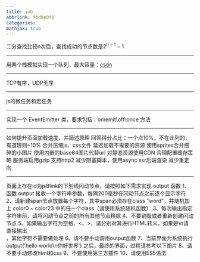 ```yaml
---
title: job
abbrlink: fbd8e0f8
categories:
mathjax: true
---
```


二分查找比较n次后，查找成功的节点数是$2^{n-1}-1$

---
用两个栈模拟实现一个队列，最大容量：[csdn](https://blog.csdn.net/qq_42194192/article/details/82723949)

---
TCP有序，UDP无序

---
js的微任务和宏任务

---
实现一个 EventEmitter 类，要求包括：on\emit\off\once 方法

---
如何提升页面加载速度，并简述原理
回答得分占比：一个点10%，不在此列的，有道理则+10%
合并压缩js、css文件
延迟加载不需要的资源
使用sprites合并细碎的小图片
使用内嵌的base64图片代替url
对静态资源使用CDN
合理配置缓存策略
服务端启用gzip
支持http2
减少阻塞脚本，使用async
ssr后端渲染
减少重定向

---
页面上存在id为jsBlink的下划线闪动节点，请按照如下需求实现 output 函数
1、函数 output 接收一个字符串参数，每隔200毫秒在闪动节点之前逐个显示字符
2、请新建span节点放置每个字符，其中span必须存在class "word"，并随机加上 color0 ~ color23 中的任一个class（请使用系统随机函数）
3、每次输出指定字符串前，请将闪动节点之前的所有其他节点移除
4、不要销毁或者重新创建闪动节点
5、如果输出字符为空格、<、>，请分别对其进行HTML转义，如果是\n请直接输出<br />，其他字符不需要做处理
6、请不要手动调用output函数
7、当前界面为系统执行 output('hello world\n你好世界') 之后，最终的界面，过程请参考以下图片
8、请不要手动修改html和css
9、不要使用第三方插件
10、请使用ES5语法